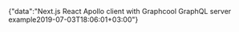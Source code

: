 {"data":"Next.js React Apollo client with Graphcool GraphQL server example2019-07-03T18:06:01+03:00"}
